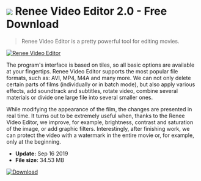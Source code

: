 # ![](https://cdn.softexe.net/static/icon/f/renee-video-editor-9742.png) Renee Video Editor 2.0 - Free Download

> Renee Video Editor is a pretty powerful tool for editing movies.

[![Renee Video Editor](https://gallery.dpcdn.pl/imgc/Tools/85358/g_-_420x350_1.5_-_x7039a229-93c0-47d0-bcde-3211b718cdf0.jpg)](https://softexe.net/win/multimedia/video/renee-video-editor:agdb.html)

The program's interface is based on tiles, so all basic options are available at your fingertips. Renee Video Editor supports the most popular file formats, such as: AVI, MP4, M4A and many more. We can not only delete certain parts of films (individually or in batch mode), but also apply various effects, add soundtrack and subtitles, rotate video, combine several materials or divide one large file into several smaller ones.
 
 While modifying the appearance of the film, the changes are presented in real time. It turns out to be extremely useful when, thanks to the Renee Video Editor, we improve, for example, brightness, contrast and saturation of the image, or add graphic filters. Interestingly, after finishing work, we can protect the video with a watermark in the entire movie or, for example, only at the beginning.


- **Update:** Sep 16 2019
- **File size:** 34.53 MB

[![Download](https://cdn.softexe.net/static/img/download.png)](https://softexe.net/win/multimedia/video/renee-video-editor:agdb.html)

